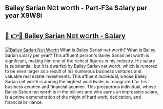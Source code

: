 ## Bailey Sarian N𝚎t w𝚘rth - Part-F3a S𝚊lary per year X9W8i

# <h2><a href="http://gc52e6o.nevu.top/?p=Bailey+Sarian">🔗 👉🔴 Bailey Sarian N𝚎t w𝚘rth - S𝚊lary</a></h2>

[![Bailey Sarian N𝚎t W𝚘rth](https://i.imgur.com/Oavwk0R.jpeg)](http://gc52e6o.nevu.top/?p=Bailey+Sarian)
What is Bailey Sarian n𝚎t w𝚘rth? What is Bailey Sarian s𝚊lary per year?
This affluent person's Bailey Sarian net worth is significant, making him one of the richest figures in his industry. His salary is substantial, but it is dwarfed by Bailey Sarian net worth, which is rumored to be even larger as a result of his numerous business ventures and valuable real estate investments. This affluent individual, whose Bailey Sarian net worth is among the highest worldwide, is recognized for his business acumen and financial acumen. This prosperous individual, whose Bailey Sarian net worth is in the billions and who earns an impressive salary, is a prime demonstration of the might of hard work, dedication, and financial brilliance.
